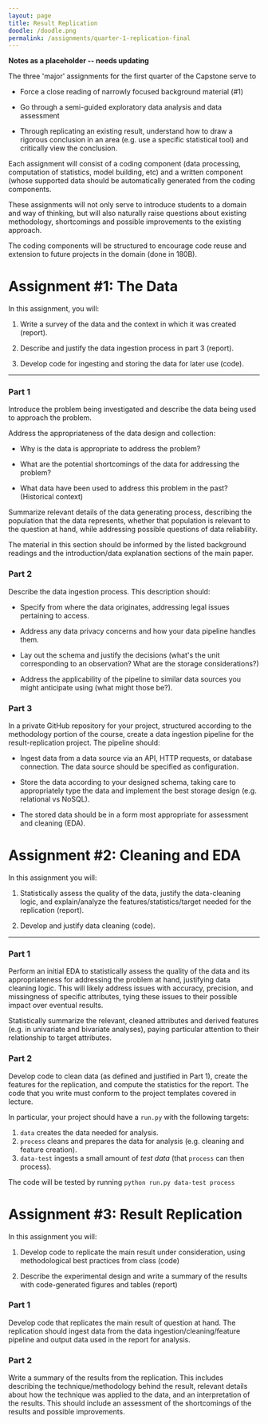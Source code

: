 ```yaml
---
layout: page
title: Result Replication
doodle: /doodle.png
permalink: /assignments/quarter-1-replication-final
---
```



**Notes as a placeholder -- needs updating** 


The three 'major' assignments for the first quarter of the Capstone serve to

-   Force a close reading of narrowly focused background material (#1)

-   Go through a semi-guided exploratory data analysis and data assessment

-   Through replicating an existing result, understand how to draw a rigorous conclusion in an area (e.g. use a specific statistical tool) and critically view the conclusion.

Each assignment will consist of a coding component (data processing, computation of statistics, model building, etc) and a written component (whose supported data should be automatically generated from the coding components.

These assignments will not only serve to introduce students to a domain and way of thinking, but will also naturally raise questions about existing methodology, shortcomings and possible improvements to the existing approach.

The coding components will be structured to encourage code reuse and extension to future projects in the domain (done in 180B).

Assignment #1: The Data
=======================

In this assignment, you will:

1.  Write a survey of the data and the context in which it was created (report).

2.  Describe and justify the data ingestion process in part 3 (report).

3.  Develop code for ingesting and storing the data for later use (code).

* * * * *

### Part 1

Introduce the problem being investigated and describe the data being used to approach the problem.

Address the appropriateness of the data design and collection:

-   Why is the data is appropriate to address the problem? 

-   What are the potential shortcomings of the data for addressing the problem? 

-   What data have been used to address this problem in the past? (Historical context)

Summarize relevant details of the data generating process, describing the population that the data represents, whether that population is relevant to the question at hand, while addressing possible questions of data reliability.

The material in this section should be informed by the listed background readings and the introduction/data explanation sections of the main paper.

### Part 2

Describe the data ingestion process. This description should: 

-   Specify from where the data originates, addressing legal issues pertaining to access.

-   Address any data privacy concerns and how your data pipeline handles them.

-   Lay out the schema and justify the decisions (what's the unit corresponding to an observation? What are the storage considerations?)

-   Address the applicability of the pipeline to similar data sources you might anticipate using (what might those be?).

### Part 3

In a private GitHub repository for your project, structured according to the methodology portion of the course, create a data ingestion pipeline for the result-replication project. The pipeline should:

-   Ingest data from a data source via an API, HTTP requests, or database connection. The data source should be specified as configuration.

-   Store the data according to your designed schema, taking care to appropriately type the data and implement the best storage design (e.g. relational vs NoSQL).

-   The stored data should be in a form most appropriate for assessment and cleaning (EDA).

Assignment #2: Cleaning and EDA
===============================

In this assignment you will:

1.  Statistically assess the quality of the data, justify the data-cleaning logic, and explain/analyze the features/statistics/target needed for the  replication (report).

2.  Develop and justify data cleaning (code).

* * * * *

### Part 1

Perform an initial EDA to statistically assess the quality of the data and its appropriateness for addressing the problem at hand, justifying data cleaning logic. This will likely address issues with accuracy, precision, and missingness of specific attributes, tying these issues to their possible impact over eventual results.

Statistically summarize the relevant, cleaned attributes and derived features (e.g. in univariate and bivariate analyses), paying particular attention to their relationship to target attributes.

### Part 2

Develop code to clean data (as defined and justified in Part 1),
create the features for the replication, and compute the statistics
for the report. The code that you write must conform to the project
templates covered in lecture.

In particular, your project should have a `run.py` with the following
targets:
1. `data` creates the data needed for analysis.
2. `process` cleans and prepares the data for analysis (e.g. cleaning
   and feature creation).
3. `data-test` ingests a small amount of *test data* (that `process`
   can then process).

The code will be tested by running `python run.py data-test process`


Assignment #3: Result Replication
=================================

In this assignment you will:

1.  Develop code to replicate the main result under consideration, using methodological best practices from class (code)

2.  Describe the experimental design and write a summary of the results with code-generated figures and tables (report)

### Part 1

Develop code that replicates the main result of question at hand. The replication should ingest data from the data ingestion/cleaning/feature pipeline and output data used in the report for analysis.

### Part 2

Write a summary of the results from the replication. This includes describing the technique/methodology behind the result, relevant details about how the technique was applied to the data, and an interpretation of the results. This should include an assessment of the shortcomings of the results and possible improvements.
